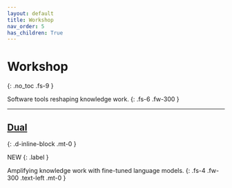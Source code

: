 ```yaml
---
layout: default
title: Workshop
nav_order: 5
has_children: True
---
```


# Workshop
{: .no_toc .fs-9 }

Software tools reshaping knowledge work.
{: .fs-6 .fw-300 }

---

## [Dual](/docs/workshop/dual)
{: .d-inline-block .mt-0 }

NEW
{: .label }

Amplifying knowledge work with fine-tuned language models.
{: .fs-4 .fw-300 .text-left .mt-0 }
